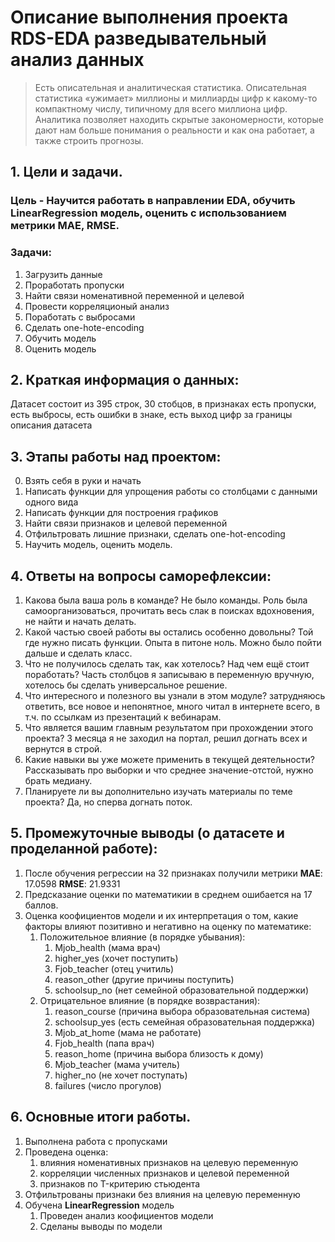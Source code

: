 # Описание выполнения проекта RDS-EDA разведывательный анализ данных
> Есть описательная и аналитическая статистика. Описательная статистика «ужимает» миллионы и миллиарды цифр к какому-то компактному числу, типичному для всего миллиона цифр. Аналитика позволяет находить скрытые закономерности, которые дают нам больше понимания о реальности и как она работает, а также строить прогнозы.
## 1. Цели и задачи.
### **Цель** - Научится работать в направлении **EDA**, обучить **LinearRegression** модель, оценить с использованием метрики **MAE**, **RMSE**.
### Задачи:
1. Загрузить данные
2. Проработать пропуски
3. Найти связи номенативной переменной и целевой
4. Провести корреляционый анализ
5. Поработать с выбросами
6. Сделать one-hote-encoding
7. Обучить модель
8. Оценить модель
## 2. Краткая информация о данных:
Датасет состоит из 395 строк, 30 стобцов, в признаках есть пропуски, есть выбросы, есть ошибки в знаке, есть выход цифр за границы описания датасета

## 3. Этапы работы над проектом:
0. Взять себя в руки и начать
1. Написать функции для упрощения работы со столбцами с данными одного вида
2. Написать функции для построения графиков
3. Найти связи признаков и целевой переменной
4. Отфильтровать лишние признаки, сделать one-hot-encoding
5. Научить модель, оценить модель.

## 4. Ответы на вопросы саморефлексии:
1. Какова была ваша роль в команде? Не было команды. Роль была самоорганизоваться, прочитать весь слак в поисках вдохновения, не найти и начать делать.
2. Какой частью своей работы вы остались особенно довольны? Той где нужно писать функции. Опыта в питоне ноль. Можно было пойти дальше и сделать класс.
3. Что не получилось сделать так, как хотелось? Над чем ещё стоит поработать? Часть столбцов я записываю в переменную вручную, хотелось бы сделать универсальное решение.
4. Что интересного и полезного вы узнали в этом модуле? затрудняюсь ответить, все новое и непонятное, много читал в интернете всего, в т.ч. по ссылкам из презентаций к вебинарам.
5. Что является вашим главным результатом при прохождении этого проекта? 3 месяца я не заходил на портал, решил догнать всех и вернутся в строй.
6. Какие навыки вы уже можете применить в текущей деятельности? Рассказывать про выборки и что среднее значение-отстой, нужно брать медиану.
7. Планируете ли вы дополнительно изучать материалы по теме проекта? Да, но сперва догнать поток.

## 5. Промежуточные выводы (о датасете и проделанной работе):
1. После обучения регрессии на 32 признаках получили метрики  **MAE**: 17.0598 **RMSE**: 21.9331
2. Предсказание оценки по математикии в среднем ошибается на 17 баллов.
3. Оценка коофициентов модели и их интерпретация о том, какие факторы влияют позитивно и негативно на оценку по математике:
    1. Положительное влияние (в порядке убывания):
        1. Mjob_health (мама врач)
        2. higher_yes (хочет поступить)
        3. Fjob_teacher (отец учитиль)
        4. reason_other (другие причины поступить)
        5. schoolsup_no (нет семейной образовательной поддержки)
    2. Отрицательное влияние (в порядке возврастания):
        1. reason_course (причина выбора образовательная система)
        2. schoolsup_yes (есть семейная образовательная поддержка)
        3. Mjob_at_home (мама не работате)
        4. Fjob_health (папа врач)
        5. reason_home (причина выбора близость к дому)
        6. Mjob_teacher (мама учитель)
        7. higher_no (не хочет поступать)
        8. failures (число прогулов)

## 6. Основные итоги работы.
1. Выполнена работа с пропусками
2. Проведена оценка:
    1. влияния номенативных признаков на целевую переменную
    2. корреляции численных признаков и целевой переменной
    3. признаков по T-критерию стьюдента
3. Отфильтрованы признаки без влияния на целевую переменную
4. Обучена **LinearRegression** модель
    1. Проведен анализ коофициентов модели
    2. Сделаны выводы по модели


